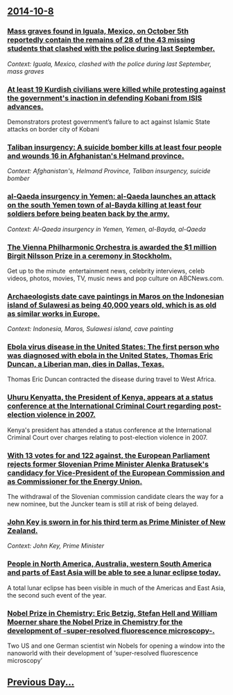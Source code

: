 ## [2014-10-8](/news/2014/10/8/index.md)

### [Mass graves found in Iguala, Mexico, on October 5th reportedly contain the remains of 28 of the 43 missing students that clashed with the police during last September. ](/news/2014/10/8/mass-graves-found-in-iguala-mexico-on-october-5th-reportedly-contain-the-remains-of-28-of-the-43-missing-students-that-clashed-with-the-po.md)
_Context: Iguala, Mexico, clashed with the police during last September, mass graves_

### [At least 19 Kurdish civilians were killed while protesting against the government's inaction in defending Kobani from ISIS advances. ](/news/2014/10/8/at-least-19-kurdish-civilians-were-killed-while-protesting-against-the-government-s-inaction-in-defending-kobani-from-isis-advances.md)
Demonstrators protest government&#8217;s failure to act against Islamic State attacks on border city of Kobani

### [Taliban insurgency: A suicide bomber kills at least four people and wounds 16 in Afghanistan's Helmand province. ](/news/2014/10/8/taliban-insurgency-a-suicide-bomber-kills-at-least-four-people-and-wounds-16-in-afghanistan-s-helmand-province.md)
_Context: Afghanistan's, Helmand Province, Taliban insurgency, suicide bomber_

### [al-Qaeda insurgency in Yemen: al-Qaeda launches an attack on the south Yemen town of al-Bayda killing at least four soldiers before being beaten back by the army. ](/news/2014/10/8/al-qaeda-insurgency-in-yemen-al-qaeda-launches-an-attack-on-the-south-yemen-town-of-al-bayda-killing-at-least-four-soldiers-before-being-be.md)
_Context: Al-Qaeda insurgency in Yemen, Yemen, al-Bayda, al-Qaeda_

### [The Vienna Philharmonic Orchestra is awarded the $1 million Birgit Nilsson Prize in a ceremony in Stockholm. ](/news/2014/10/8/the-vienna-philharmonic-orchestra-is-awarded-the-1-million-birgit-nilsson-prize-in-a-ceremony-in-stockholm.md)
Get up to the minute &nbsp;entertainment news,&nbsp;celebrity&nbsp;interviews, celeb videos, photos, movies, TV, music news and pop culture on&nbsp;ABCNews.com.

### [Archaeologists date cave paintings in Maros on the Indonesian island of Sulawesi as being 40,000 years old, which is as old as similar works in Europe. ](/news/2014/10/8/archaeologists-date-cave-paintings-in-maros-on-the-indonesian-island-of-sulawesi-as-being-40-000-years-old-which-is-as-old-as-similar-works.md)
_Context: Indonesia, Maros, Sulawesi island, cave painting_

### [Ebola virus disease in the United States: The first person who was diagnosed with ebola in the United States, Thomas Eric Duncan, a Liberian man, dies in Dallas, Texas. ](/news/2014/10/8/ebola-virus-disease-in-the-united-states-the-first-person-who-was-diagnosed-with-ebola-in-the-united-states-thomas-eric-duncan-a-liberian.md)
Thomas Eric Duncan contracted the disease during travel to West Africa.

### [Uhuru Kenyatta, the President of Kenya, appears at a status conference at the International Criminal Court regarding post-election violence in 2007. ](/news/2014/10/8/uhuru-kenyatta-the-president-of-kenya-appears-at-a-status-conference-at-the-international-criminal-court-regarding-post-election-violence.md)
Kenya&#039;s president has attended a status conference at the International Criminal Court over charges relating to post-election violence in 2007.

### [With 13 votes for and 122 against, the European Parliament rejects former Slovenian Prime Minister Alenka Bratusek's candidacy for Vice-President of the European Commission and as Commissioner for the Energy Union. ](/news/2014/10/8/with-13-votes-for-and-122-against-the-european-parliament-rejects-former-slovenian-prime-minister-alenka-bratua-ek-s-candidacy-for-vice-pre.md)
The withdrawal of the Slovenian commission candidate clears the way for a new nominee, but the Juncker team is still at risk of being delayed.

### [John Key is sworn in for his third term as Prime Minister of New Zealand. ](/news/2014/10/8/john-key-is-sworn-in-for-his-third-term-as-prime-minister-of-new-zealand.md)
_Context: John Key, Prime Minister_

### [People in North America, Australia, western South America and parts of East Asia will be able to see a lunar eclipse today. ](/news/2014/10/8/people-in-north-america-australia-western-south-america-and-parts-of-east-asia-will-be-able-to-see-a-lunar-eclipse-today.md)
A total lunar eclipse has been visible in much of the Americas and East Asia, the second such event of the year.

### [Nobel Prize in Chemistry: Eric Betzig, Stefan Hell and William Moerner share the Nobel Prize in Chemistry for the development of -super-resolved fluorescence microscopy-. ](/news/2014/10/8/nobel-prize-in-chemistry-eric-betzig-stefan-hell-and-william-moerner-share-the-nobel-prize-in-chemistry-for-the-development-of-super-re.md)
Two US and one German scientist win Nobels for opening a window into the nanoworld with their development of ‘super-resolved fluorescence microscopy’

## [Previous Day...](/news/2014/10/7/index.md)

